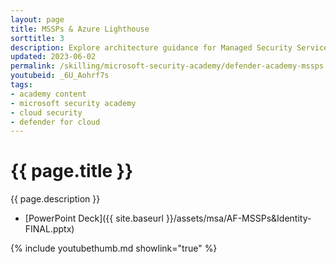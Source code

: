 ```yaml
---
layout: page
title: MSSPs & Azure Lighthouse
sorttitle: 3
description: Explore architecture guidance for Managed Security Service Providers (MSSPs) focusing on identity, delegation of access, and permissions. Additionally, analyze guidance on GDAP vs B2B for tenant level access and Azure Lighthouse configuration for subscription/resource level access.
updated: 2023-06-02
permalink: /skilling/microsoft-security-academy/defender-academy-mssps
youtubeid: _6U_Aohrf7s
tags: 
- academy content
- microsoft security academy
- cloud security
- defender for cloud
---
```


# {{ page.title }}

{{ page.description }}

* [PowerPoint Deck]({{ site.baseurl }}/assets/msa/AF-MSSPs&Identity-FINAL.pptx)

{% include youtubethumb.md showlink="true" %}